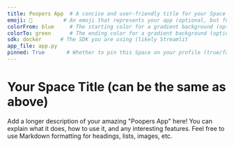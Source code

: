 ```yaml
---
title: Poopers App  # A concise and user-friendly title for your Space
emoji: 💩          # An emoji that represents your app (optional, but fun!)
colorFrom: blue     # The starting color for a gradient background (optional)
colorTo: green      # The ending color for a gradient background (optional)
sdk: docker      # The SDK you are using (likely Streamlit 
app_file: app.py
pinned: True       # Whether to pin this Space on your profile (true/false)
---
```


# Your Space Title (can be the same as above)

Add a longer description of your amazing "Poopers App" here! You can explain what it does, how to use it, and any interesting features. Feel free to use Markdown formatting for headings, lists, images, etc.